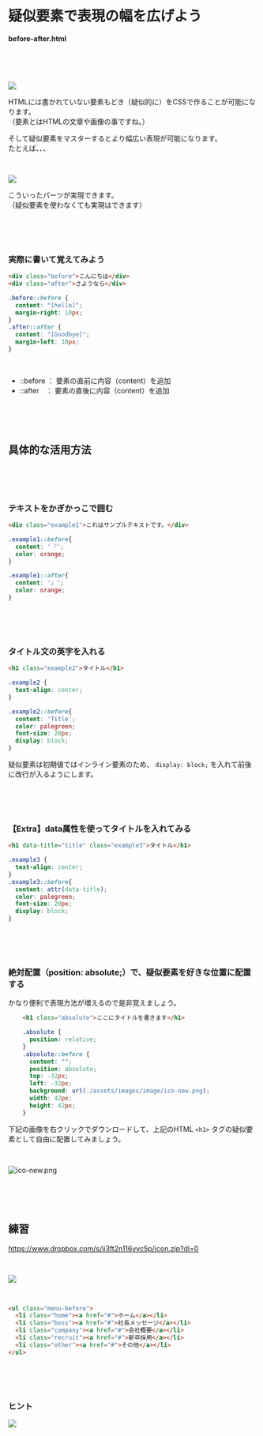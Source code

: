 
# 疑似要素で表現の幅を広げよう

**before-after.html**

<br><br><br>

![](https://laro.jp/wp-content/uploads/2019/11/lesson-css-before1.png)


HTMLには書かれていない要素もどき（疑似的に）をCSSで作ることが可能になります。  
（要素とはHTMLの文章や画像の事ですね。）  

そして疑似要素をマスターするとより幅広い表現が可能になります。  
たとえば、、、  

<br>

![](https://laro.jp/wp-content/uploads/2019/11/lesson-css-before2.png)


こういったパーツが実現できます。  
（疑似要素を使わなくても実現はできます）

<br><br><br>

### 実際に書いて覚えてみよう

```html
<div class="before">こんにちは</div>
<div class="after">さようなら</div>
```
```css
.before::before {
  content: "[hello]";
  margin-right: 10px;
}
.after::after {
  content: "[Goodbye]";
  margin-left: 10px;
}
```

<br>

- ::before ： 要素の直前に内容（content）を追加
- ::after　： 要素の直後に内容（content）を追加

<br><br><br>

## 具体的な活用方法

<br><br><br>

### テキストをかぎかっこで囲む



```html
<div class="example1">これはサンプルテキストです。</div>
```
```css
.example1::before{
  content: '『';
  color: orange;
}

.example1::after{
  content: '』';
  color: orange;
}
```

<br><br><br>

### タイトル文の英字を入れる

```html
<h1 class="example2">タイトル</h1>
```
```css
.example2 {
  text-align: center;
}

.example2::before{
  content: 'Title';
  color: palegreen;
  font-size: 20px;
  display: block;
}
```

疑似要素は初期値ではインライン要素のため、 `display: block;`  を入れて前後に改行が入るようにします。

<br><br><br>

### 【Extra】data属性を使ってタイトルを入れてみる

```html
<h1 data-title="title" class="example3">タイトル</h1>
```
```css
.example3 {
  text-align: center;
}
.example3::before{
  content: attr(data-title);
  color: palegreen;
  font-size: 20px;
  display: block;
}
```

<br><br><br>

### 絶対配置（position: absolute;）で、疑似要素を好きな位置に配置する

かなり便利で表現方法が増えるので是非覚えましょう。

```html
    <h1 class="absolute">ここにタイトルを書きます</h1>
```
```css
    .absolute {
      position: relative;
    }
    .absolute::before {
      content: "";
      position: absolute;
      top: -32px;
      left: -32px;
      background: url(./assets/images/image/ico-new.png);
      width: 42px;
      height: 42px;
    }
```

下記の画像を右クリックでダウンロードして、上記のHTML `<h1>` タグの疑似要素として自由に配置してみましょう。

<br>

![ico-new.png](https://laro.jp/wp-content/uploads/2019/11/lesson-css-before3.png)

<br><br><br>

## 練習
https://www.dropbox.com/s/ii3ft2n116vyc5p/icon.zip?dl=0

<br>

![](https://laro.jp/wp-content/uploads/2019/11/lesson-css-before4.png)

<br>

```html
<ul class="menu-before">
  <li class="home"><a href="#">ホーム</a></li>
  <li class="boss"><a href="#">社長メッセージ</a></li>
  <li class="company"><a href="#">会社概要</a></li>
  <li class="recruit"><a href="#">新卒採用</a></li>
  <li class="other"><a href="#">その他</a></li>
</ul>
```

<br><br><br>

### ヒント

![](https://laro.jp/wp-content/uploads/2019/11/lesson-css-before5.png)



